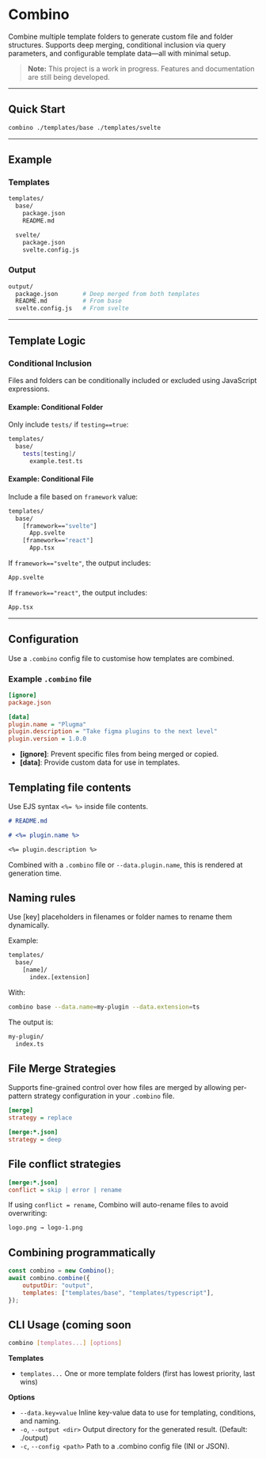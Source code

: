 # Combino

Combine multiple template folders to generate custom file and folder structures. Supports deep merging, conditional inclusion via query parameters, and configurable template data—all with minimal setup.

> **Note:** This project is a work in progress. Features and documentation are still being developed.

---

## Quick Start

```bash
combino ./templates/base ./templates/svelte
```

---

## Example

### Templates

```bash
templates/
  base/
    package.json
    README.md

  svelte/
    package.json
    svelte.config.js
```

### Output

```bash
output/
  package.json       # Deep merged from both templates
  README.md          # From base
  svelte.config.js   # From svelte
```

---

## Template Logic

### Conditional Inclusion

Files and folders can be conditionally included or excluded using JavaScript expressions.

#### Example: Conditional Folder

Only include `tests/` if `testing==true`:

```bash
templates/
  base/
    tests[testing]/
      example.test.ts
```

#### Example: Conditional File

Include a file based on `framework` value:

```bash
templates/
  base/
    [framework=="svelte"]
      App.svelte
    [framework=="react"]
      App.tsx
```

If `framework=="svelte"`, the output includes:

```bash
App.svelte
```

If `framework=="react"`, the output includes:

```bash
App.tsx
```

---

## Configuration

Use a `.combino` config file to customise how templates are combined.

### Example `.combino` file

```ini
[ignore]
package.json

[data]
plugin.name = "Plugma"
plugin.description = "Take figma plugins to the next level"
plugin.version = 1.0.0
```

-   **\[ignore]**: Prevent specific files from being merged or copied.
-   **\[data]**: Provide custom data for use in templates.

## Templating file contents

Use EJS syntax `<%= %>` inside file contents.

```md
# README.md

# <%= plugin.name %>

<%= plugin.description %>
```

Combined with a `.combino` file or `--data.plugin.name`, this is rendered at generation time.

## Naming rules

Use [key] placeholders in filenames or folder names to rename them dynamically.

Example:

```bash
templates/
  base/
    [name]/
      index.[extension]
```

With:

```bash
combino base --data.name=my-plugin --data.extension=ts
```

The output is:

```bash
my-plugin/
  index.ts
```

## File Merge Strategies

Supports fine-grained control over how files are merged by allowing per-pattern strategy configuration in your `.combino` file.

```ini
[merge]
strategy = replace

[merge:*.json]
strategy = deep
```

## File conflict strategies

```ini
[merge:*.json]
conflict = skip | error | rename
```

If using `conflict = rename`, Combino will auto-rename files to avoid overwriting:

```bash
logo.png → logo-1.png
```

## Combining programmatically

```js
const combino = new Combino();
await combino.combine({
    outputDir: "output",
    templates: ["templates/base", "templates/typescript"],
});
```

## CLI Usage (coming soon

```bash
combino [templates...] [options]
```

**Templates**

-   `templates...` One or more template folders (first has lowest priority, last wins)

**Options**

-   `--data.key=value` Inline key-value data to use for templating, conditions, and naming.
-   `-o`, `--output <dir>` Output directory for the generated result. (Default: ./output)
-   `-c`, `--config <path>` Path to a .combino config file (INI or JSON).
